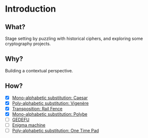 # Introduction

## What?

Stage setting by puzzling with historical ciphers, and exploring some cryptography projects.

## Why?

Building a contextual perspective.

## How?

- [x] [Mono-alphabetic substitution: Caesar](caesar.md)
- [x] [Poly-alphabetic substitution: Vigenère](vigenere.md)
- [x] [Transposition: Rail Fence](rail-fence.md)
- [x] [Mono-alphabetic substitution: Polybe](polybe.md)
- [ ] [GEDEFU](gedefu.md)
- [ ] [Enigma machine](enigma.md)
- [ ] [Poly-alphabetic substitution: One Time Pad](otp.md)
